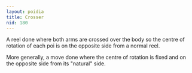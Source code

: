 ```yaml
---
layout: poidia
title: Crosser
nid: 180
---
```


A reel done where both arms are crossed over the body so the centre of rotation of each poi is on the opposite side from a normal reel.

More generally, a move done where the centre of rotation is fixed and on the opposite side from its "natural" side.
